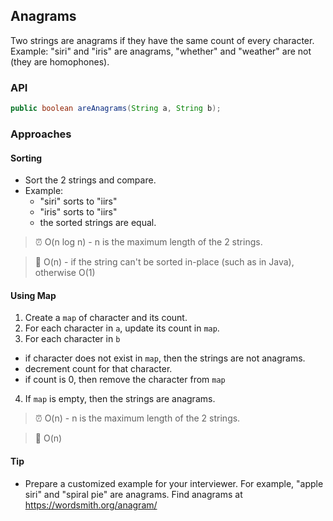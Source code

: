 ## Anagrams

Two strings are anagrams if they have the same count of every character. 
Example: "siri" and "iris" are anagrams, "whether" and "weather" are not (they are homophones).

### API
```java
public boolean areAnagrams(String a, String b);
```

### Approaches
#### Sorting
* Sort the 2 strings and compare.
* Example:
  * "siri" sorts to "iirs"
  * "iris" sorts to "iirs"
  * the sorted strings are equal.
> :alarm_clock: O(n log n) - n is the maximum length of the 2 strings.

> :floppy_disk: O(n) - if the string can't be sorted in-place (such as in Java), otherwise O(1)

#### Using Map
1. Create a `map` of character and its count.
2. For each character in `a`, update its count in `map`.
3. For each character in `b`
  * if character does not exist in `map`, then the strings are not anagrams.
  * decrement count for that character. 
  * if count is 0, then remove the character from `map`
4. If `map` is empty, then the strings are anagrams.
> :alarm_clock: O(n) - n is the maximum length of the 2 strings.

> :floppy_disk: O(n)

#### Tip
* Prepare a customized example for your interviewer. For example, "apple siri" and "spiral pie" are anagrams. Find anagrams at https://wordsmith.org/anagram/
  
